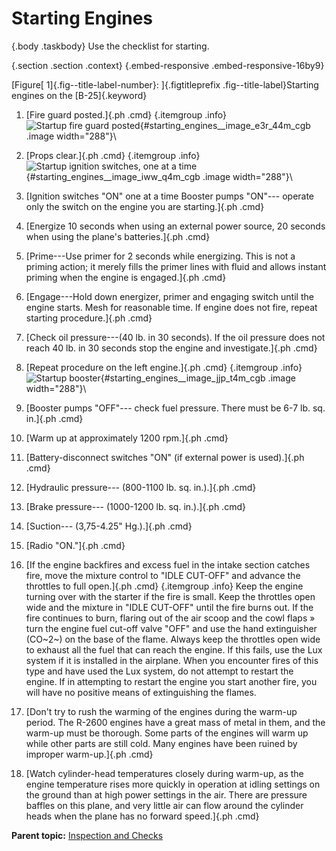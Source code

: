 
Starting Engines
================

 {.body .taskbody}
Use the checklist for starting.

 {.section .section .context}
 {.embed-responsive .embed-responsive-16by9}


[Figure[ 1]{.fig--title-label-number}: ]{.figtitleprefix
.fig--title-label}Starting engines on the [B-25]{.keyword}


1.  [Fire guard posted.]{.ph .cmd}
     {.itemgroup .info}
    \
    ![Startup fire guard
    posted](../images/startup_fire_guard.png){#starting_engines__image_e3r_44m_cgb
    .image width="288"}\
    

2.  [Props clear.]{.ph .cmd}
     {.itemgroup .info}
    \
    ![Startup ignition switches, one at a
    time](../images/startup_ignition.png){#starting_engines__image_iww_q4m_cgb
    .image width="288"}\
    

3.  [Ignition switches \"ON\" one at a time Booster pumps \"ON\"---
    operate only the switch on the engine you are starting.]{.ph .cmd}
4.  [Energize 10 seconds when using an external power source, 20 seconds
    when using the plane\'s batteries.]{.ph .cmd}
5.  [Prime---Use primer for 2 seconds while energizing. This is not a
    priming action; it merely fills the primer lines with fluid and
    allows instant priming when the engine is engaged.]{.ph .cmd}
6.  [Engage---Hold down energizer, primer and engaging switch until the
    engine starts. Mesh for reasonable time. If engine does not fire,
    repeat starting procedure.]{.ph .cmd}
7.  [Check oil pressure---(40 lb. in 30 seconds). If the oil pressure
    does not reach 40 lb. in 30 seconds stop the engine and
    investigate.]{.ph .cmd}
8.  [Repeat procedure on the left engine.]{.ph .cmd}
     {.itemgroup .info}
    \
    ![Startup
    booster](../images/startup_booster.png){#starting_engines__image_jjp_t4m_cgb
    .image width="288"}\
    

9.  [Booster pumps \"OFF\"--- check fuel pressure. There must be 6-7 lb.
    sq. in.]{.ph .cmd}
10. [Warm up at approximately 1200 rpm.]{.ph .cmd}
11. [Battery-disconnect switches \"ON\" (if external power is
    used).]{.ph .cmd}
12. [Hydraulic pressure--- (800-1100 lb. sq. in.).]{.ph .cmd}
13. [Brake pressure--- (1000-1200 lb. sq. in.).]{.ph .cmd}
14. [Suction--- (3,75-4.25\" Hg.).]{.ph .cmd}
15. [Radio \"ON.\"]{.ph .cmd}
16. [If the engine backfires and excess fuel in the intake section
    catches fire, move the mixture control to \"IDLE CUT-OFF\" and
    advance the throttles to full open.]{.ph .cmd}
     {.itemgroup .info}
    Keep the engine turning over with the starter if the fire is small.
    Keep the throttles open wide and the mixture in \"IDLE CUT-OFF\"
    until the fire burns out. If the fire continues to burn, flaring out
    of the air scoop and the cowl flaps » turn the engine fuel cut-off
    valve \"OFF\" and use the hand extinguisher (CO~2~) on the base of
    the flame. Always keep the throttles open wide to exhaust all the
    fuel that can reach the engine. If this fails, use the Lux system if
    it is installed in the airplane. When you encounter fires of this
    type and have used the Lux system, do not attempt to restart the
    engine. If in attempting to restart the engine you start another
    fire, you will have no positive means of extinguishing the flames.
    

17. [Don\'t try to rush the warming of the engines during the warm-up
    period. The R-2600 engines have a great mass of metal in them, and
    the warm-up must be thorough. Some parts of the engines will warm up
    while other parts are still cold. Many engines have been ruined by
    improper warm-up.]{.ph .cmd}
18. [Watch cylinder-head temperatures closely during warm-up, as the
    engine temperature rises more quickly in operation at idling
    settings on the ground than at high power settings in the air. There
    are pressure baffles on this plane, and very little air can flow
    around the cylinder heads when the plane has no forward speed.]{.ph
    .cmd}




**Parent topic:** [Inspection and
Checks](../topics/inspection_and_checks.md "This section covers the pilot's checklist, the types of inspections and checks to do on the B-25 before takeoff, and how to start the engines under different conditions.")



